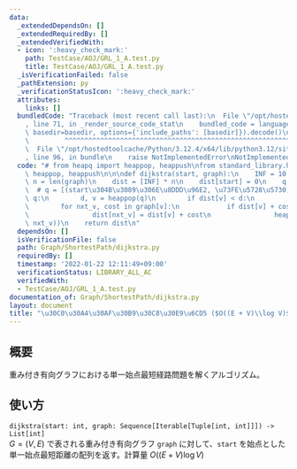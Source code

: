 ```yaml
---
data:
  _extendedDependsOn: []
  _extendedRequiredBy: []
  _extendedVerifiedWith:
  - icon: ':heavy_check_mark:'
    path: TestCase/AOJ/GRL_1_A.test.py
    title: TestCase/AOJ/GRL_1_A.test.py
  _isVerificationFailed: false
  _pathExtension: py
  _verificationStatusIcon: ':heavy_check_mark:'
  attributes:
    links: []
  bundledCode: "Traceback (most recent call last):\n  File \"/opt/hostedtoolcache/Python/3.12.4/x64/lib/python3.12/site-packages/onlinejudge_verify/documentation/build.py\"\
    , line 71, in _render_source_code_stat\n    bundled_code = language.bundle(stat.path,\
    \ basedir=basedir, options={'include_paths': [basedir]}).decode()\n          \
    \         ^^^^^^^^^^^^^^^^^^^^^^^^^^^^^^^^^^^^^^^^^^^^^^^^^^^^^^^^^^^^^^^^^^^^^^^^^^^^^^^^^\n\
    \  File \"/opt/hostedtoolcache/Python/3.12.4/x64/lib/python3.12/site-packages/onlinejudge_verify/languages/python.py\"\
    , line 96, in bundle\n    raise NotImplementedError\nNotImplementedError\n"
  code: "# from heapq import heappop, heappush\nfrom standard_library.heapq import\
    \ heappop, heappush\n\n\ndef dijkstra(start, graph):\n    INF = 10 ** 18\n   \
    \ n = len(graph)\n    dist = [INF] * n\n    dist[start] = 0\n    q = [(0, start)]\
    \  # q = [(start\u304B\u3089\u306E\u8DDD\u96E2, \u73FE\u5728\u5730)]\n    while\
    \ q:\n        d, v = heappop(q)\n        if dist[v] < d:\n            continue\n\
    \        for nxt_v, cost in graph[v]:\n            if dist[v] + cost < dist[nxt_v]:\n\
    \                dist[nxt_v] = dist[v] + cost\n                heappush(q, (dist[nxt_v],\
    \ nxt_v))\n    return dist\n"
  dependsOn: []
  isVerificationFile: false
  path: Graph/ShortestPath/dijkstra.py
  requiredBy: []
  timestamp: '2022-01-22 12:11:49+09:00'
  verificationStatus: LIBRARY_ALL_AC
  verifiedWith:
  - TestCase/AOJ/GRL_1_A.test.py
documentation_of: Graph/ShortestPath/dijkstra.py
layout: document
title: "\u30C0\u30A4\u30AF\u30B9\u30C8\u30E9\u6CD5 ($O((E + V)\\log V)$)"
---
```


## 概要
重み付き有向グラフにおける単一始点最短経路問題を解くアルゴリズム。

## 使い方
`dijkstra(start: int, graph: Sequence[Iterable[Tuple[int, int]]]) -> List[int]`  
$G = (V, E)$ で表される重み付き有向グラフ `graph` に対して、`start` を始点とした単一始点最短距離の配列を返す。計算量 $O((E + V)\log V)$